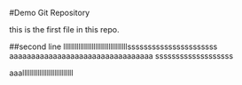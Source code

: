 #Demo Git Repository

this is the first file in this repo.

##second line
llllllllllllllllllllllllllllllllllssssssssssssssssssssss
aaaaaaaaaaaaaaaaaaaaaaaaaaaaaaaaa
sssssssssssssssssss

aaalllllllllllllllllllllllllll
